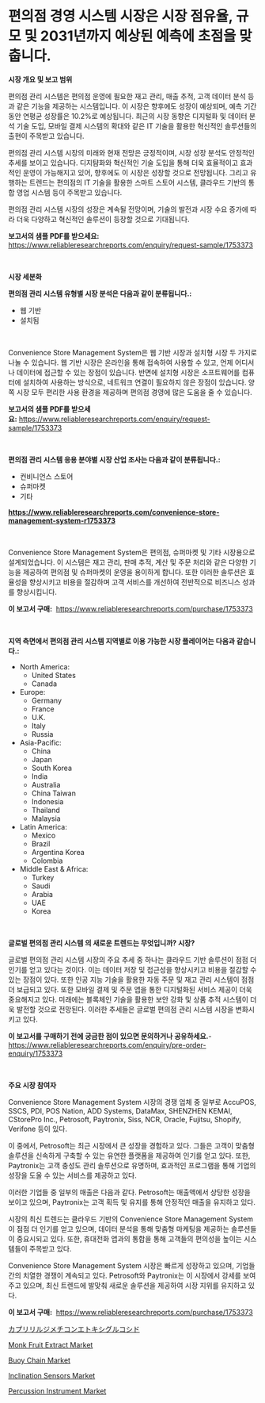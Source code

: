 <p><h1>편의점 경영 시스템 시장은 시장 점유율, 규모 및 2031년까지 예상된 예측에 초점을 맞춥니다.</h1></p><p><strong>시장 개요 및 보고 범위</strong></p>
<p><p>편의점 관리 시스템은 편의점 운영에 필요한 재고 관리, 매출 추적, 고객 데이터 분석 등과 같은 기능을 제공하는 시스템입니다. 이 시장은 향후에도 성장이 예상되며, 예측 기간 동안 연평균 성장률은 10.2%로 예상됩니다. 최근의 시장 동향은 디지털화 및 데이터 분석 기술 도입, 모바일 결제 시스템의 확대와 같은 IT 기술을 활용한 혁신적인 솔루션들의 출현이 주목받고 있습니다.</p><p>편의점 관리 시스템 시장의 미래와 현재 전망은 긍정적이며, 시장 성장 분석도 안정적인 추세를 보이고 있습니다. 디지턈화와 혁신적인 기술 도입을 통해 더욱 효율적이고 효과적인 운영이 가능해지고 있어, 향후에도 이 시장은 성장할 것으로 전망됩니다. 그리고 유행하는 트렌드는 편의점의 IT 기술을 활용한 스마트 스토어 시스템, 클라우드 기반의 통합 영업 시스템 등이 주목받고 있습니다.</p><p>편의점 관리 시스템 시장의 성장은 계속될 전망이며, 기술의 발전과 시장 수요 증가에 따라 더욱 다양하고 혁신적인 솔루션이 등장할 것으로 기대됩니다.</p></p>
<p><strong>보고서의 샘플 PDF를 받으세요:</strong> <a href="https://www.reliableresearchreports.com/enquiry/request-sample/1753373">https://www.reliableresearchreports.com/enquiry/request-sample/1753373</a></p>
<p>&nbsp;</p>
<p><strong>시장 세분화</strong></p>
<p><strong>편의점 관리 시스템 유형별 시장 분석은 다음과 같이 분류됩니다.:</strong></p>
<p><ul><li>웹 기반</li><li>설치됨</li></ul></p>
<p>&nbsp;</p>
<p><p>Convenience Store Management System은 웹 기반 시장과 설치형 시장 두 가지로 나눌 수 있습니다. 웹 기반 시장은 온라인을 통해 접속하여 사용할 수 있고, 언제 어디서나 데이터에 접근할 수 있는 장점이 있습니다. 반면에 설치형 시장은 소프트웨어를 컴퓨터에 설치하여 사용하는 방식으로, 네트워크 연결이 필요하지 않은 장점이 있습니다. 양쪽 시장 모두 편리한 사용 환경을 제공하며 편의점 경영에 많은 도움을 줄 수 있습니다.</p></p>
<p><strong>보고서의 샘플 PDF를 받으세요:</strong>&nbsp;<a href="https://www.reliableresearchreports.com/enquiry/request-sample/1753373">https://www.reliableresearchreports.com/enquiry/request-sample/1753373</a></p>
<p>&nbsp;</p>
<p><strong> 편의점 관리 시스템 응용 분야별 시장 산업 조사는 다음과 같이 분류됩니다.:</strong></p>
<p><ul><li>컨비니언스 스토어</li><li>슈퍼마켓</li><li>기타</li></ul></p>
<p><strong><a href="https://www.reliableresearchreports.com/convenience-store-management-system-r1753373">https://www.reliableresearchreports.com/convenience-store-management-system-r1753373</a></strong></p>
<p>&nbsp;</p>
<p><p>Convenience Store Management System은 편의점, 슈퍼마켓 및 기타 시장용으로 설계되었습니다. 이 시스템은 재고 관리, 판매 추적, 계산 및 주문 처리와 같은 다양한 기능을 제공하여 편의점 및 슈퍼마켓의 운영을 용이하게 합니다. 또한 이러한 솔루션은 효율성을 향상시키고 비용을 절감하며 고객 서비스를 개선하여 전반적으로 비즈니스 성과를 향상시킵니다.</p></p>
<p><strong>이 보고서 구매:</strong>&nbsp; <a href="https://www.reliableresearchreports.com/purchase/1753373">https://www.reliableresearchreports.com/purchase/1753373</a></p>
<p>&nbsp;</p>
<p><strong>지역 측면에서 편의점 관리 시스템 지역별로 이용 가능한 시장 플레이어는 다음과 같습니다.:</strong></p>
<p><ul>
    <li>
        North America:
        <ul>
            <li>United States</li>
            <li>Canada</li>
        </ul>
    </li>
    <li>
        Europe:
        <ul>
            <li>Germany</li>
            <li>France</li>
            <li>U.K.</li>
            <li>Italy</li>
            <li>Russia</li>
        </ul>
    </li>
    <li>
        Asia-Pacific:
        <ul>
            <li>China</li>
            <li>Japan</li>
            <li>South Korea</li>
            <li>India</li>
            <li>Australia</li>
            <li>China Taiwan</li>
            <li>Indonesia</li>
            <li>Thailand</li>
            <li>Malaysia</li>
        </ul>
    </li>
    <li>
        Latin America:
        <ul>
            <li>Mexico</li>
            <li>Brazil</li>
            <li>Argentina Korea</li>
            <li>Colombia</li>
        </ul>
    </li>
    <li>
        Middle East & Africa:
        <ul>
            <li>Turkey</li>
            <li>Saudi</li>
            <li>Arabia</li>
            <li>UAE</li>
            <li>Korea</li>
        </ul>
    </li>
    </ul></p>
<p>&nbsp;</p>
<p><strong>글로벌 편의점 관리 시스템 의 새로운 트렌드는 무엇입니까? 시장?</strong></p>
<p><p>글로벌 편의점 관리 시스템 시장의 주요 추세 중 하나는 클라우드 기반 솔루션이 점점 더 인기를 얻고 있다는 것이다. 이는 데이터 저장 및 접근성을 향상시키고 비용을 절감할 수 있는 장점이 있다. 또한 인공 지능 기술을 활용한 자동 주문 및 재고 관리 시스템이 점점 더 보급되고 있다. 또한 모바일 결제 및 주문 앱을 통한 디지털화된 서비스 제공이 더욱 중요해지고 있다. 미래에는 블록체인 기술을 활용한 보안 강화 및 상품 추적 시스템이 더욱 발전할 것으로 전망된다. 이러한 추세들은 글로벌 편의점 관리 시스템 시장을 변화시키고 있다.</p></p>
<p><strong>이 보고서를 구매하기 전에 궁금한 점이 있으면 문의하거나 공유하세요.</strong>- <a href="https://www.reliableresearchreports.com/enquiry/pre-order-enquiry/1753373">https://www.reliableresearchreports.com/enquiry/pre-order-enquiry/1753373</a></p>
<p>&nbsp;</p>
<p><strong>주요 시장 참여자</strong></p>
<p><p>Convenience Store Management System 시장의 경쟁 업체 중 일부로 AccuPOS, SSCS, PDI, POS Nation, ADD Systems, DataMax, SHENZHEN KEMAI, CStorePro Inc., Petrosoft, Paytronix, Siss, NCR, Oracle, Fujitsu, Shopify, Verifone 등이 있다.</p><p>이 중에서, Petrosoft는 최근 시장에서 큰 성장을 경험하고 있다. 그들은 고객이 맞춤형 솔루션을 신속하게 구축할 수 있는 유연한 플랫폼을 제공하여 인기를 얻고 있다. 또한, Paytronix는 고객 충성도 관리 솔루션으로 유명하며, 효과적인 프로그램을 통해 기업의 성장을 도울 수 있는 서비스를 제공하고 있다.</p><p>이러한 기업들 중 일부의 매출은 다음과 같다. Petrosoft는 매출액에서 상당한 성장을 보이고 있으며, Paytronix는 고객 획득 및 유지를 통해 안정적인 매출을 유지하고 있다.</p><p>시장의 최신 트렌드는 클라우드 기반의 Convenience Store Management System이 점점 더 인기를 얻고 있으며, 데이터 분석을 통해 맞춤형 마케팅을 제공하는 솔루션들이 중요시되고 있다. 또한, 휴대전화 앱과의 통합을 통해 고객들의 편의성을 높이는 시스템들이 주목받고 있다.</p><p>Convenience Store Management System 시장은 빠르게 성장하고 있으며, 기업들 간의 치열한 경쟁이 계속되고 있다. Petrosoft와 Paytronix는 이 시장에서 강세를 보여주고 있으며, 최신 트렌드에 발맞춰 새로운 솔루션을 제공하여 시장 지위를 유지하고 있다.</p></p>
<p><strong>이 보고서 구매:</strong>&nbsp;&nbsp;<a href="https://www.reliableresearchreports.com/purchase/1753373">https://www.reliableresearchreports.com/purchase/1753373</a></p>
<p><p><a href="https://github.com/roulaayoub-saad/Market-Research-Report-List-1/blob/main/579037728124.md">カプリリルジメチコンエトキシグルコシド</a></p><p><a href="https://issuu.com/reportprime-2/docs/monk-fruit-extract-market-size-2030.pptx">Monk Fruit Extract Market</a></p><p><a href="https://github.com/luckyshygirl/Market-Research-Report-List-4/blob/main/buoy-chain-market.md">Buoy Chain Market</a></p><p><a href="https://www.linkedin.com/pulse/inclination-sensors-market-size-reveals-best-marketing-9elte?trackingId=CLeDoyBL1CeOBllkKxe1wQ%3D%3D">Inclination Sensors Market</a></p><p><a href="https://www.linkedin.com/pulse/percussion-instrument-market-furnishes-information-share-cq4ee?trackingId=RdRw8exDUoMSiUtZ79yV%2Bg%3D%3D">Percussion Instrument Market</a></p></p>